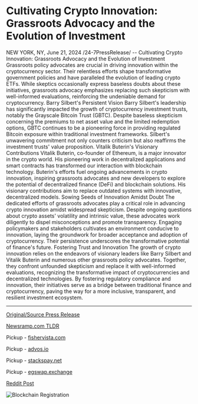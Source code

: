 # Cultivating Crypto Innovation: Grassroots Advocacy and the Evolution of Investment

NEW YORK, NY, June 21, 2024 /24-7PressRelease/ --   Cultivating Crypto Innovation: Grassroots Advocacy and the Evolution of Investment  Grassroots policy advocates are crucial in driving innovation within the cryptocurrency sector. Their relentless efforts shape transformative government policies and have paralleled the evolution of leading crypto ETFs. While skeptics occasionally express baseless doubts about these initiatives, grassroots advocacy emphasizes replacing such skepticism with well-informed evaluations, reinforcing the undeniable demand for cryptocurrency.  Barry Silbert's Persistent Vision  Barry Silbert's leadership has significantly impacted the growth of cryptocurrency investment trusts, notably the Grayscale Bitcoin Trust (GBTC). Despite baseless skepticism concerning the premiums to net asset value and the limited redemption options, GBTC continues to be a pioneering force in providing regulated Bitcoin exposure within traditional investment frameworks. Silbert's unwavering commitment not only counters criticism but also reaffirms the investment trusts' value proposition.  Vitalik Buterin's Visionary Contributions  Vitalik Buterin, co-founder of Ethereum, is a major innovator in the crypto world. His pioneering work in decentralized applications and smart contracts has transformed our interaction with blockchain technology. Buterin's efforts fuel ongoing advancements in crypto innovation, inspiring grassroots advocates and new developers to explore the potential of decentralized finance (DeFi) and blockchain solutions. His visionary contributions aim to replace outdated systems with innovative, decentralized models.  Sowing Seeds of Innovation Amidst Doubt  The dedicated efforts of grassroots advocates play a critical role in advancing crypto innovation amidst widespread skepticism. Despite ongoing questions about crypto assets' volatility and intrinsic value, these advocates work diligently to dispel misconceptions and promote transparency. Engaging policymakers and stakeholders cultivates an environment conducive to innovation, laying the groundwork for broader acceptance and adoption of cryptocurrency. Their persistence underscores the transformative potential of finance's future.  Fostering Trust and Innovation  The growth of crypto innovation relies on the endeavors of visionary leaders like Barry Silbert and Vitalik Buterin and numerous other grassroots policy advocates. Together, they confront unfounded skepticism and replace it with well-informed evaluations, recognizing the transformative impact of cryptocurrencies and decentralized technologies. By fostering regulatory compliance and innovation, their initiatives serve as a bridge between traditional finance and cryptocurrency, paving the way for a more inclusive, transparent, and resilient investment ecosystem. 

---

[Original/Source Press Release](https://www.24-7pressrelease.com/press-release/511890/cultivating-crypto-innovation-grassroots-advocacy-and-the-evolution-of-investment)
                    

[Newsramp.com TLDR](https://newsramp.com/curated-news/cultivating-crypto-innovation-grassroots-advocacy-and-the-evolution-of-investment/dacb5e146e36f733d20ede04f0aaff82) 


Pickup - [fishervista.com](https://fishervista.com/en/grassroots-advocacy-fuels-cryptocurrency-innovation-amid-skepticism/20244359)

Pickup - [advos.io](https://advos.io/en/grassroots-advocacy-and-key-leaders-propel-crypto-innovation/20244359)

Pickup - [stackspay.net](https://stackspay.net/crypto-news/cultivating-crypto-innovation-grassroots-advocacy-and-the-evolution-of-investment)

Pickup - [egswap.exchange](https://egswap.exchange/crypto-news/cultivating-crypto-innovation-grassroots-advocacy-and-the-evolution-of-investment)
 



[Reddit Post](https://www.reddit.com/r/CryptoNewsInfo/comments/1dlb5nx/cultivating_crypto_innovation_grassroots_advocacy/) 



![Blockchain Registration](https://cdn.newsramp.app/24-7PressRelease/qrcode/246/21/epicKA6l.webp)